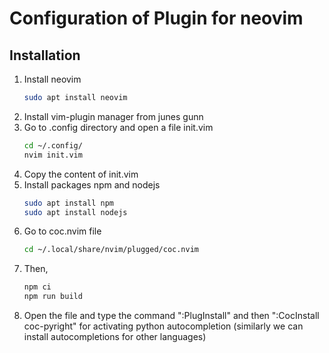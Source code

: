 # Configuration of Plugin for neovim 

## Installation
1. Install neovim
    ```bash 
    sudo apt install neovim
2. Install vim-plugin manager from junes gunn
3. Go to .config directory and open a file init.vim 
    ```bash 
    cd ~/.config/
    nvim init.vim
4. Copy the content of init.vim 
5. Install packages npm and nodejs
    ```bash 
    sudo apt install npm
    sudo apt install nodejs
6. Go to coc.nvim file 
    ```bash
    cd ~/.local/share/nvim/plugged/coc.nvim
7. Then,
    ```bash
    npm ci
    npm run build
8. Open the file and type the command ":PlugInstall" and then ":CocInstall coc-pyright" for activating python autocompletion (similarly we can install autocompletions for other languages)

